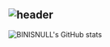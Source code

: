 ![header](https://capsule-render.vercel.app/api?type=waving&color=auto&height=280&section=header&text=BINISNULL&fontSize=90&animation=fadeIn&fontAlignY=38&desc=GITHUB%20Profile&descAlignY=51&descAlign=62)
------------
![BINISNULL's GitHub stats](https://github-readme-stats.vercel.app/api?username=BINISNULL&theme=onedark&show_icons=true)
